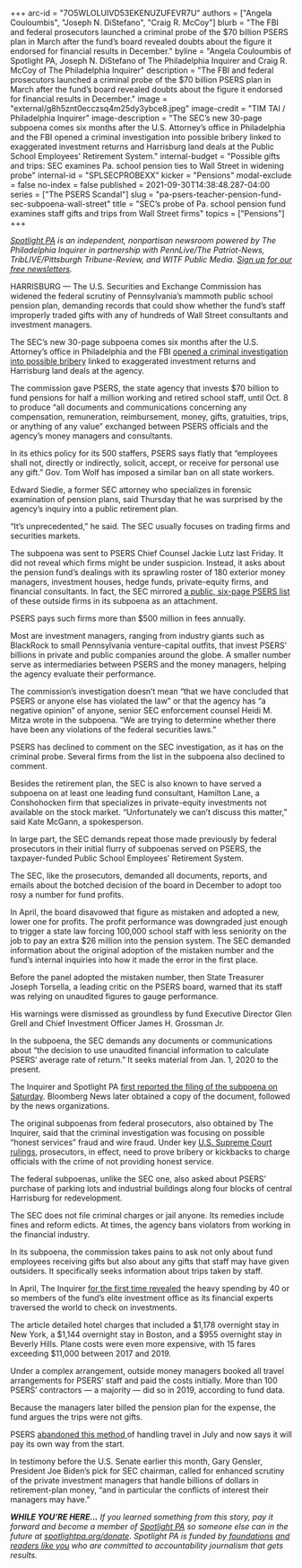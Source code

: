 +++
arc-id = "7O5WLOLUIVD53EKENUZUFEVR7U"
authors = ["Angela Couloumbis", "Joseph N. DiStefano", "Craig R. McCoy"]
blurb = "The FBI and federal prosecutors launched a criminal probe of the $70 billion PSERS plan in March after the fund’s board revealed doubts about the figure it endorsed for financial results in December."
byline = "Angela Couloumbis of Spotlight PA, Joseph N. DiStefano of The Philadelphia Inquirer and Craig R. McCoy of The Philadelphia Inquirer"
description = "The FBI and federal prosecutors launched a criminal probe of the $70 billion PSERS plan in March after the fund’s board revealed doubts about the figure it endorsed for financial results in December."
image = "external/g8h5znt0ecczsq4m25dy3ybce8.jpeg"
image-credit = "TIM TAI / Philadelphia Inquirer"
image-description = "The SEC’s new 30-page subpoena comes six months after the U.S. Attorney’s office in Philadelphia and the FBI opened a criminal investigation into possible bribery linked to exaggerated investment returns and Harrisburg land deals at the Public School Employees' Retirement System."
internal-budget = "Possible gifts and trips: SEC examines Pa. school pension ties to Wall Street in widening probe"
internal-id = "SPLSECPROBEXX"
kicker = "Pensions"
modal-exclude = false
no-index = false
published = 2021-09-30T14:38:48.287-04:00
series = ["The PSERS Scandal"]
slug = "pa-psers-teacher-pension-fund-sec-subpoena-wall-street"
title = "SEC’s probe of Pa. school pension fund examines staff gifts and trips from Wall Street firms"
topics = ["Pensions"]
+++

<a href="https://lesspage.com/"><i>Spotlight PA</i></a><i> is an independent, nonpartisan newsroom powered by The Philadelphia Inquirer in partnership with PennLive/The Patriot-News, TribLIVE/Pittsburgh Tribune-Review, and WITF Public Media. </i><a href="https://lesspage.com/newsletters"><i>Sign up for our free newsletters</i></a><i>.</i>

HARRISBURG — The U.S. Securities and Exchange Commission has widened the federal scrutiny of Pennsylvania’s mammoth public school pension plan, demanding records that could show whether the fund’s staff improperly traded gifts with any of hundreds of Wall Street consultants and investment managers.

The SEC’s new 30-page subpoena comes six months after the U.S. Attorney’s office in Philadelphia and the FBI <a href="https://lesspage.com/news/2021/06/pa-psers-fbi-investigation-irs-disclosures-real-estate-amended/" target="_blank">opened a criminal investigation into possible bribery</a> linked to exaggerated investment returns and Harrisburg land deals at the agency.

The commission gave PSERS, the state agency that invests $70 billion to fund pensions for half a million working and retired school staff, until Oct. 8 to produce “all documents and communications concerning any compensation, remuneration, reimbursement, money, gifts, gratuities, trips, or anything of any value” exchanged between PSERS officials and the agency’s money managers and consultants.

<script src="https://lesspage.com/embed.js" async></script><div data-spl-embed-version="1" data-spl-src="https://lesspage.com/embeds/newsletter/"></div>

In its ethics policy for its 500 staffers, PSERS says flatly that “employees shall not, directly or indirectly, solicit, accept, or receive for personal use any gift.” Gov. Tom Wolf has imposed a similar ban on all state workers.

Edward Siedle, a former SEC attorney who specializes in forensic examination of pension plans, said Thursday that he was surprised by the agency’s inquiry into a public retirement plan.

“It’s unprecedented,” he said. The SEC usually focuses on trading firms and securities markets.

The subpoena was sent to PSERS Chief Counsel Jackie Lutz last Friday. It did not reveal which firms might be under suspicion. Instead, it asks about the pension fund’s dealings with its sprawling roster of 180 exterior money managers, investment houses, hedge funds, private-equity firms, and financial consultants. In fact, the SEC mirrored <a href="https://www.psers.pa.gov/About/Investment/Documents/managerlisting/2021-03-31%20PSERS%20List%20of%20Managers.pdf">a public, six-page PSERS list</a> of these outside firms in its subpoena as an attachment.

PSERS pays such firms more than $500 million in fees annually.

Most are investment managers, ranging from industry giants such as BlackRock to small Pennsylvania venture-capital outfits, that invest PSERS’ billions in private and public companies around the globe. A smaller number serve as intermediaries between PSERS and the money managers, helping the agency evaluate their performance.

The commission’s investigation doesn’t mean “that we have concluded that PSERS or anyone else has violated the law” or that the agency has “a negative opinion” of anyone, senior SEC enforcement counsel Heidi M. Mitza wrote in the subpoena. “We are trying to determine whether there have been any violations of the federal securities laws.”

PSERS has declined to comment on the SEC investigation, as it has on the criminal probe. Several firms from the list in the subpoena also declined to comment.

Besides the retirement plan, the SEC is also known to have served a subpoena on at least one leading fund consultant, Hamilton Lane, a Conshohocken firm that specializes in private-equity investments not available on the stock market. “Unfortunately we can’t discuss this matter,” said Kate McGann, a spokesperson.

In large part, the SEC demands repeat those made previously by federal prosecutors in their initial flurry of subpoenas served on PSERS, the taxpayer-funded Public School Employees’ Retirement System.

The SEC, like the prosecutors, demanded all documents, reports, and emails about the botched decision of the board in December to adopt too rosy a number for fund profits.

In April, the board disavowed that figure as mistaken and adopted a new, lower one for profits. The profit performance was downgraded just enough to trigger a state law forcing 100,000 school staff with less seniority on the job to pay an extra $26 million into the pension system. The SEC demanded information about the original adoption of the mistaken number and the fund’s internal inquiries into how it made the error in the first place.

Before the panel adopted the mistaken number, then State Treasurer Joseph Torsella, a leading critic on the PSERS board, warned that its staff was relying on unaudited figures to gauge performance.

His warnings were dismissed as groundless by fund Executive Director Glen Grell and Chief Investment Officer James H. Grossman Jr.

In the subpoena, the SEC demands any documents or communications about “the decision to use unaudited financial information to calculate PSERS’ average rate of return.” It seeks material from Jan. 1, 2020 to the present.

The Inquirer and Spotlight PA <a href="https://lesspage.com/news/2021/09/pa-psers-teacher-pension-fund-sec-federal-investigation-gifts/" target="_blank">first reported the filing of the subpoena on Saturday</a>. Bloomberg News later obtained a copy of the document, followed by the news organizations.

The original subpoenas from federal prosecutors, also obtained by The Inquirer, said that the criminal investigation was focusing on possible “honest services” fraud and wire fraud. Under key <a href="https://www.law.cornell.edu/supct/html/08-1394.ZO.html">U.S. Supreme Court rulings</a>, prosecutors, in effect, need to prove bribery or kickbacks to charge officials with the crime of not providing honest service.

The federal subpoenas, unlike the SEC one, also asked about PSERS’ purchase of parking lots and industrial buildings along four blocks of central Harrisburg for redevelopment.

The SEC does not file criminal charges or jail anyone. Its remedies include fines and reform edicts. At times, the agency bans violators from working in the financial industry.

In its subpoena, the commission takes pains to ask not only about fund employees receiving gifts but also about any gifts that staff may have given outsiders. It specifically seeks information about trips taken by staff.

In April, The Inquirer <a href="https://www.inquirer.com/business/psers-pension-teachers-travel-expenses-sers-public-school-trips-cost-20210403.html">for the first time revealed</a> the heavy spending by 40 or so members of the fund’s elite investment office as its financial experts traversed the world to check on investments.

<script src="https://lesspage.com/embed.js" async></script><div data-spl-embed-version="1" data-spl-src="https://lesspage.com/embeds/donate/?teaser_text=If%20you%20learned%20something%20from%20this%20report%2C%20pay%20it%20forward%20and%20become%20a%20member%20of%20Spotlight%20PA%20so%20someone%20else%20can%20in%20the%20future."></div>


The article detailed hotel charges that included a $1,178 overnight stay in New York, a $1,144 overnight stay in Boston, and a $955 overnight stay in Beverly Hills. Plane costs were even more expensive, with 15 fares exceeding $11,000 between 2017 and 2019.

Under a complex arrangement, outside money managers booked all travel arrangements for PSERS’ staff and paid the costs initially. More than 100 PSERS’ contractors — a majority — did so in 2019, according to fund data.

Because the managers later billed the pension plan for the expense, the fund argues the trips were not gifts.

PSERS <a href="https://www.inquirer.com/news/psers-travel-costs-investments-reform-hotels-20210709.html">abandoned this method </a>of handling travel in July and now says it will pay its own way from the start.

In testimony before the U.S. Senate earlier this month, Gary Gensler, President Joe Biden’s pick for SEC chairman, called for enhanced scrutiny of the private investment managers that handle billions of dollars in retirement-plan money, “and in particular the conflicts of interest their managers may have.”

<i><b>WHILE YOU’RE HERE...</b></i><i> If you learned something from this story, pay it forward and become a member of </i><a href="https://lesspage.com/"><i>Spotlight PA</i></a><i> so someone else can in the future at </i><a href="http://spotlightpa.org/donate"><i>spotlightpa.org/donate</i></a><i>. Spotlight PA is funded by</i><a href="https://lesspage.com/support"><i> foundations</i></a><i> </i><a href="https://lesspage.com/support"><i>and readers like you</i></a><i> who are committed to accountability journalism that gets results.</i>
